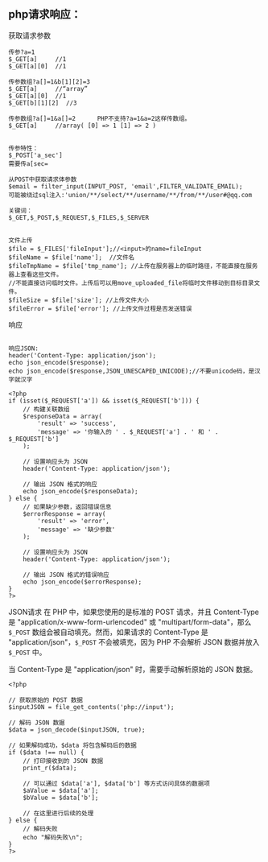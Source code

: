## **php请求响应：**

获取请求参数
```
传参?a=1
$_GET[a]     //1
$_GET[a][0]  //1

传参数组?a[]=1&b[1][2]=3
$_GET[a]     //“array”
$_GET[a][0]  //1
$_GET[b][1][2]  //3

传参数组?a[]=1&a[]=2      PHP不支持?a=1&a=2这样传数组。
$_GET[a]     //array( [0] => 1 [1] => 2 )


传参特性：
$_POST['a_sec']
需要传a[sec=

从POST中获取请求体参数
$email = filter_input(INPUT_POST, 'email',FILTER_VALIDATE_EMAIL);
可能被绕过sql注入:'union/**/select/**/username/**/from/**/user#@qq.com

关键词：
$_GET,$_POST,$_REQUEST,$_FILES,$_SERVER


文件上传
$file = $_FILES['fileInput'];//<input>的name=fileInput
$fileName = $file['name'];  //文件名
$fileTmpName = $file['tmp_name']; //上传在服务器上的临时路径，不能直接在服务器上查看这些文件。
//不能直接访问临时文件。上传后可以用move_uploaded_file将临时文件移动到目标目录文件。
$fileSize = $file['size']; //上传文件大小
$fileError = $file['error']; //上传文件过程是否发送错误
```
响应
```

响应JSON:
header('Content-Type: application/json');
echo json_encode($response);
echo json_encode($response,JSON_UNESCAPED_UNICODE);//不要unicode码，是汉字就汉字

<?php
if (isset($_REQUEST['a']) && isset($_REQUEST['b'])) {
    // 构建关联数组
    $responseData = array(
        'result' => 'success',
        'message' => '你输入的 ' . $_REQUEST['a'] . ' 和 ' . $_REQUEST['b']
    );

    // 设置响应头为 JSON
    header('Content-Type: application/json');

    // 输出 JSON 格式的响应
    echo json_encode($responseData);
} else {
    // 如果缺少参数，返回错误信息
    $errorResponse = array(
        'result' => 'error',
        'message' => '缺少参数'
    );

    // 设置响应头为 JSON
    header('Content-Type: application/json');

    // 输出 JSON 格式的错误响应
    echo json_encode($errorResponse);
}
?>

```

JSON请求
在 PHP 中，如果您使用的是标准的 POST 请求，并且 Content-Type 是 "application/x-www-form-urlencoded" 或 "multipart/form-data"，那么 `$_POST` 数组会被自动填充。然而，如果请求的 Content-Type 是 "application/json"，`$_POST` 不会被填充，因为 PHP 不会解析 JSON 数据并放入 `$_POST` 中。

当 Content-Type 是 "application/json" 时，需要手动解析原始的 JSON 数据。
```
<?php

// 获取原始的 POST 数据
$inputJSON = file_get_contents('php://input');

// 解码 JSON 数据
$data = json_decode($inputJSON, true);

// 如果解码成功，$data 将包含解码后的数据
if ($data !== null) {
    // 打印接收到的 JSON 数据
    print_r($data);

    // 可以通过 $data['a'], $data['b'] 等方式访问具体的数据项
    $aValue = $data['a'];
    $bValue = $data['b'];

    // 在这里进行后续的处理
} else {
    // 解码失败
    echo "解码失败\n";
}
?>
```
